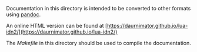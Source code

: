 Documentation in this directory is intended to be converted to other formats using [pandoc](http://pandoc.org/).

An online HTML version can be found at [https://daurnimator.github.io/lua-idn2/](https://daurnimator.github.io/lua-idn2/)

The *Makefile* in this directory should be used to compile the documentation.
